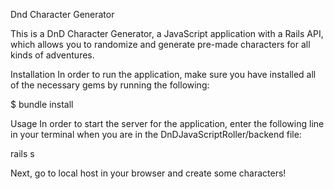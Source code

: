 Dnd Character Generator

This is a DnD Character Generator, a JavaScript application with a Rails API, which allows you to randomize and generate pre-made characters for all kinds of adventures.

Installation
In order to run the application, make sure you have installed all of the necessary gems by running the following:

$ bundle install

Usage
In order to start the server for the application, enter the following line in your terminal when you are in the DnDJavaScriptRoller/backend file:

rails s

Next, go to local host in your browser and create some characters!
